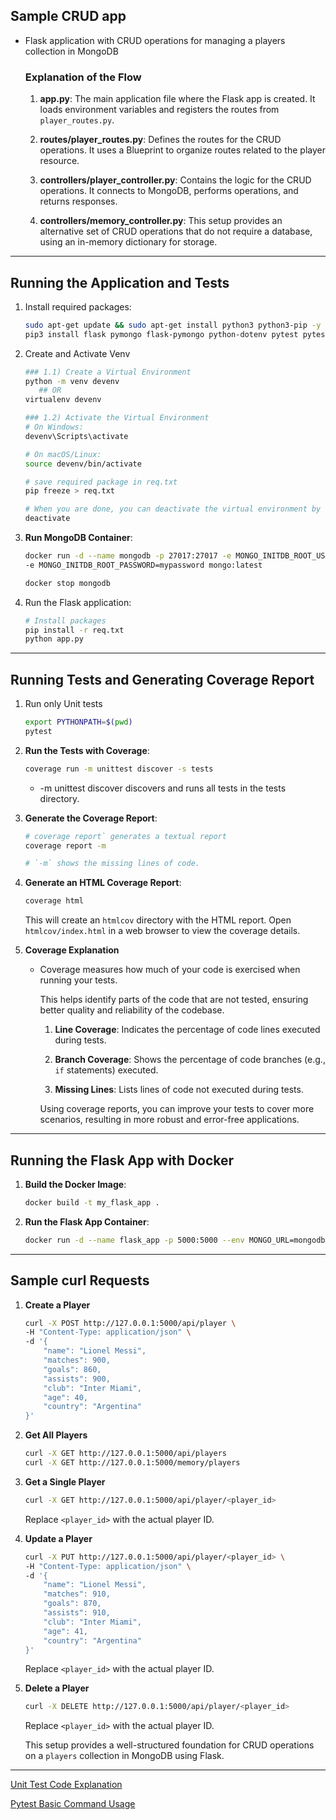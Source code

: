 ## Sample CRUD app

   - Flask application with CRUD operations for managing a players collection in MongoDB

     ### Explanation of the Flow
    
      1. **app.py**: The main application file where the Flask app is created. It loads environment variables and registers the routes from `player_routes.py`.

      2. **routes/player_routes.py**: Defines the routes for the CRUD operations. It uses a Blueprint to organize routes related to the player resource.

      3. **controllers/player_controller.py**: Contains the logic for the CRUD operations. It connects to MongoDB, performs operations, and returns responses.

      4. **controllers/memory_controller.py**: This setup provides an alternative set of CRUD operations that do not require a database, using an in-memory dictionary for storage.

---------------------------------------

## Running the Application and Tests

1. Install required packages:

    ```bash
    sudo apt-get update && sudo apt-get install python3 python3-pip -y 
    pip3 install flask pymongo flask-pymongo python-dotenv pytest pytest-cov coverage venv
    ```

1. Create and Activate Venv
    
    ```bash
    ### 1.1) Create a Virtual Environment
    python -m venv devenv
       ## OR 
    virtualenv devenv

    ### 1.2) Activate the Virtual Environment
    # On Windows:
    devenv\Scripts\activate
   
    # On macOS/Linux:
    source devenv/bin/activate

    # save required package in req.txt
    pip freeze > req.txt

    # When you are done, you can deactivate the virtual environment by simply running:
    deactivate
    ```

1. **Run MongoDB Container**:

   ```bash
   docker run -d --name mongodb -p 27017:27017 -e MONGO_INITDB_ROOT_USERNAME=myusername \
   -e MONGO_INITDB_ROOT_PASSWORD=mypassword mongo:latest

   docker stop mongodb
   ```


2. Run the Flask application:
    
    ```bash
    # Install packages
    pip install -r req.txt
    python app.py
    ```
---------------------------------------------


## Running Tests and Generating Coverage Report

1. Run only Unit tests

    ```bash
    export PYTHONPATH=$(pwd)
    pytest
    ```

1. **Run the Tests with Coverage**:

   ```bash
   coverage run -m unittest discover -s tests
   ```

    - -m unittest discover discovers and runs all tests in the tests directory.

1. **Generate the Coverage Report**:

   ```bash
   # coverage report` generates a textual report
   coverage report -m
   
   # `-m` shows the missing lines of code.
   ```


1. **Generate an HTML Coverage Report**:

   ```bash
   coverage html
   ```
   
   This will create an `htmlcov` directory with the HTML report. Open `htmlcov/index.html` in a web browser to view the coverage details.

4. **Coverage Explanation**

   - Coverage measures how much of your code is exercised when running your tests. 
    
      This helps identify parts of the code that are not tested, ensuring better quality and reliability of the codebase.

        1. **Line Coverage**: Indicates the percentage of code lines executed during tests.
     
        1. **Branch Coverage**: Shows the percentage of code branches (e.g., `if` statements) executed.
     
        1. **Missing Lines**: Lists lines of code not executed during tests.

       Using coverage reports, you can improve your tests to cover more scenarios, resulting in more robust and error-free applications.   


-----------------------------------------

## Running the Flask App with Docker

1. **Build the Docker Image**:

   ```bash
   docker build -t my_flask_app .
   ```

2. **Run the Flask App Container**:

   ```bash
   docker run -d --name flask_app -p 5000:5000 --env MONGO_URL=mongodb://host.docker.internal:27017 --env MONGO_USERNAME=myusername --env MONGO_PASSWORD=mypassword  my_flask_app
   ```

-------------------------------

## Sample curl Requests

1. **Create a Player**

    ```bash
    curl -X POST http://127.0.0.1:5000/api/player \
    -H "Content-Type: application/json" \
    -d '{
        "name": "Lionel Messi",
        "matches": 900,
        "goals": 860,
        "assists": 900,
        "club": "Inter Miami",
        "age": 40,
        "country": "Argentina"
    }'
    ```

2. **Get All Players**

    ```bash
    curl -X GET http://127.0.0.1:5000/api/players
    curl -X GET http://127.0.0.1:5000/memory/players
    ```

1. **Get a Single Player**

    ```bash
    curl -X GET http://127.0.0.1:5000/api/player/<player_id>
    ```
    Replace `<player_id>` with the actual player ID.

1. **Update a Player**

    ```bash
    curl -X PUT http://127.0.0.1:5000/api/player/<player_id> \
    -H "Content-Type: application/json" \
    -d '{
        "name": "Lionel Messi",
        "matches": 910,
        "goals": 870,
        "assists": 910,
        "club": "Inter Miami",
        "age": 41,
        "country": "Argentina"
    }'
    ```
    Replace `<player_id>` with the actual player ID.

1. **Delete a Player**

    ```bash
    curl -X DELETE http://127.0.0.1:5000/api/player/<player_id>
    ```
    Replace `<player_id>` with the actual player ID.

    This setup provides a well-structured foundation for CRUD operations on a `players` collection in MongoDB using Flask.

----------------------------------------------

[Unit Test Code Explanation](./docs/test_explantion.md)

[Pytest Basic Command Usage](./docs/pytest_usage.md)